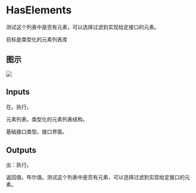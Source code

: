 # HasElements

测试这个列表中是否有元素，可以选择过滤到实现给定接口的元素。

目标是类型化的元素列表库

## 图示

![]($-20221218-21163056.png)

## Inputs

在。执行。

元素列表。类型化的元素列表结构。

基础接口类型。接口界面。  

## Outputs

出：执行。

返回值。布尔值。测试这个列表中是否有元素，可以选择过滤到实现给定接口的元素。
